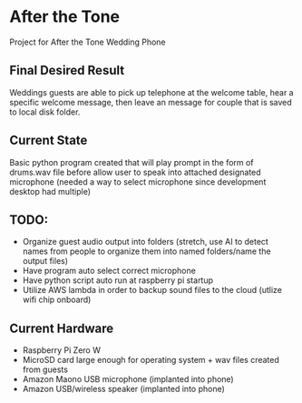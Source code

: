 # After the Tone
Project for After the Tone Wedding Phone


## Final Desired Result
Weddings guests are able to pick up telephone at the welcome table, hear a specific welcome message, then leave an message for couple that is saved to local disk folder.

## Current State
Basic python program created that will play prompt in the form of drums.wav file before allow user to speak into attached designated microphone (needed a way to select microphone since development desktop had multiple)

## TODO:
-  Organize guest audio output into folders (stretch, use AI to detect names from people to organize them into named folders/name the output files)
-  Have program auto select correct microphone
-  Have python script auto run at raspberry pi startup
-  Utilize AWS lambda in order to backup sound files to the cloud (utlize wifi chip onboard)

## Current Hardware
-  Raspberry Pi Zero W
-  MicroSD card large enough for operating system + wav files created from guests
-  Amazon Maono USB microphone (implanted into phone)
-  Amazon USB/wireless speaker (implanted into phone)
